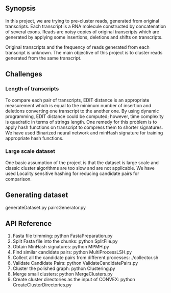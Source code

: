 ## Synopsis

In this project, we are trying to pre-cluster reads, generated from original transcripts. Each transcript is a RNA molecule
constructed by concatenation of several exons. Reads are noisy copies of original transcripts which are generated by applying some insertions, deletions and shifts on transcripts.

Original transcripts and the frequency of reads generated from each transcript is unknown. The main objective of this project is to cluster reads generated from the same transcript.

## Challenges

### Length of transcripts
To compare each pair of transcripts, EDIT distance is an appropriate measurement which is equal to the minimum number of insertion and deletions
converting one transcript to the another one. By using dynamic programming, EDIT distance could be computed; however, time complexity is quadratic in terms of
strings length. One remedy for this problem is to apply hash functions on transcript to compress them to shorter signatures.
We have used Binarized neural network and minHash signature for training appropriate hash functions.

### Large scale dataset
One basic assumption of the project is that the dataset is large scale and classic cluster algorithms are too slow and are not applicable.
We have used Locality sensitive hashing for reducing candidate pairs for comparison.

## Generating dataset
generateDataset.py
pairsGenerator.py

## API Reference
1) Fasta file trimming: python FastaPreparation.py
2) Split Fasta file into the chunks: python SplitFile.py
3) Obtain MinHash signatures: python MPMH.py
4) Find similar candidate pairs: python MultiProcessLSH.py
5) Collect all the candidate pairs from different processes: ./collector.sh
6) Validate Candidate Pairs: python ValidateCandidatePairs.py
7) Cluster the polished graph: python Clustering.py
8) Merge small clusters: python MergeClusters.py
9) Create cluster directories as the input of CONVEX: python CreateClusterDirectories.py